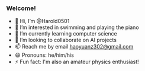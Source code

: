 ### Welcome! 
- 👋 Hi, I’m @Harold0501
- 👀 I’m interested in swimming and playing the piano
- 🌱 I’m currently learning computer science
- 💞️ I’m looking to collaborate on AI projects
- 📫 Reach me by email <haoyuanz302@gmail.com>
- 😄 Pronouns: he/him/his
- ⚡ Fun fact: I'm also an amateur physics enthusiast!

<!---
Harold0501/Harold0501 is a ✨ special ✨ repository because its `README.md` (this file) appears on your GitHub profile.
You can click the Preview link to take a look at your changes.
--->
